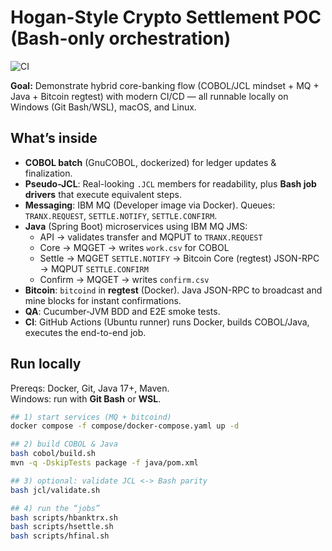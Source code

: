 # Hogan-Style Crypto Settlement POC (Bash-only orchestration)

![CI](https://github.com/<your-username>/hogan-crypto-settlement-poc/actions/workflows/ci.yml/badge.svg)

**Goal:** Demonstrate hybrid core-banking flow (COBOL/JCL mindset + MQ + Java + Bitcoin regtest) with modern CI/CD — all runnable locally on Windows (Git Bash/WSL), macOS, and Linux.

## What’s inside

- **COBOL batch** (GnuCOBOL, dockerized) for ledger updates & finalization.
- **Pseudo-JCL**: Real-looking `.JCL` members for readability, plus **Bash job drivers** that execute equivalent steps.
- **Messaging**: IBM MQ (Developer image via Docker). Queues: `TRANX.REQUEST`, `SETTLE.NOTIFY`, `SETTLE.CONFIRM`.
- **Java** (Spring Boot) microservices using IBM MQ JMS:
  - API → validates transfer and MQPUT to `TRANX.REQUEST`
  - Core → MQGET → writes `work.csv` for COBOL
  - Settle → MQGET `SETTLE.NOTIFY` → Bitcoin Core (regtest) JSON-RPC → MQPUT `SETTLE.CONFIRM`
  - Confirm → MQGET → writes `confirm.csv`
- **Bitcoin**: `bitcoind` in **regtest** (Docker). Java JSON-RPC to broadcast and mine blocks for instant confirmations.
- **QA**: Cucumber-JVM BDD and E2E smoke tests.
- **CI**: GitHub Actions (Ubuntu runner) runs Docker, builds COBOL/Java, executes the end-to-end job.

## Run locally

Prereqs: Docker, Git, Java 17+, Maven.  
Windows: run with **Git Bash** or **WSL**.

```bash
## 1) start services (MQ + bitcoind)
docker compose -f compose/docker-compose.yaml up -d

## 2) build COBOL & Java
bash cobol/build.sh
mvn -q -DskipTests package -f java/pom.xml

## 3) optional: validate JCL <-> Bash parity
bash jcl/validate.sh

## 4) run the “jobs”
bash scripts/hbanktrx.sh
bash scripts/hsettle.sh
bash scripts/hfinal.sh
